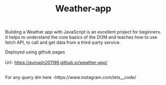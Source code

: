 # <h1 align="center">Weather-app</h1> 
<br>

Building a Weather app with JavaScript is an excellent project for beginners. It helps to understand the core basics of the DOM and teaches how to use fetch API, to call and get data from a third-party service.

Deployed using github pages <br><br>
Url- https://avinash201199.github.io/weather-app/

<br> 
For any query dm here -https://www.instagram.com/lets__code/
